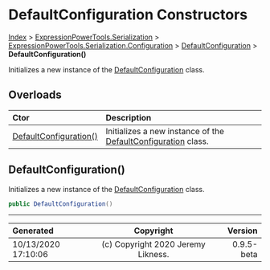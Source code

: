 ﻿# DefaultConfiguration Constructors

[Index](../index.md) > [ExpressionPowerTools.Serialization](ExpressionPowerTools.Serialization.a.md) > [ExpressionPowerTools.Serialization.Configuration](ExpressionPowerTools.Serialization.Configuration.n.md) > [DefaultConfiguration](ExpressionPowerTools.Serialization.Configuration.DefaultConfiguration.cs.md) > **DefaultConfiguration()**

Initializes a new instance of the [DefaultConfiguration](ExpressionPowerTools.Serialization.Configuration.DefaultConfiguration.cs.md) class.

## Overloads

| Ctor | Description |
| :-- | :-- |
| [DefaultConfiguration()](#defaultconfiguration) | Initializes a new instance of the [DefaultConfiguration](ExpressionPowerTools.Serialization.Configuration.DefaultConfiguration.cs.md) class. |

## DefaultConfiguration()

Initializes a new instance of the [DefaultConfiguration](ExpressionPowerTools.Serialization.Configuration.DefaultConfiguration.cs.md) class.

```csharp
public DefaultConfiguration()
```



---

| Generated | Copyright | Version |
| :-- | :-: | --: |
| 10/13/2020 17:10:06 | (c) Copyright 2020 Jeremy Likness. | 0.9.5-beta |
